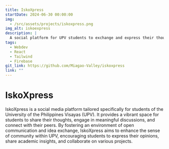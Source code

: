 ```yaml
---
title: IskoXpress
startDate: 2024-06-30 00:00:00
img:
  - /src/assets/projects/iskoxpress.png
img_alt: iskoexpress
description: |
  A social platform for UPV students to exchange and express their thoughts.
tags:
  - Webdev
  - React
  - Tailwind
  - Firebase
git_link: https://github.com/Miagao-Valley/iskoxpress
link: ""
---
```


# IskoXpress

IskoXpress is a social media platform tailored specifically for students of the University of the Philippines Visayas (UPV). It provides a vibrant space for students to share their thoughts, engage in meaningful discussions, and connect with their peers. By fostering an environment of open communication and idea exchange, IskoXpress aims to enhance the sense of community within UPV, encouraging students to express their opinions, share academic insights, and collaborate on various projects.


